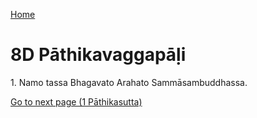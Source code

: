 
[Home](/)

# 8D Pāthikavaggapāḷi

1\. Namo tassa Bhagavato Arahato Sammāsambuddhassa.


[Go to next page (1 Pāthikasutta)](1.md)


